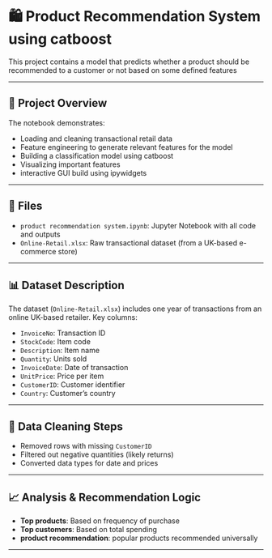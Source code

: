 # 🛍️ Product Recommendation System using catboost 

This project contains a model that predicts whether a product should be recommended to a customer or not based on some defined features

---

## 📘 Project Overview

The notebook demonstrates:

- Loading and cleaning transactional retail data
- Feature engineering to generate relevant features for the model
- Building a classification model using catboost
- Visualizing important features
- interactive GUI build using ipywidgets 



---

## 📁 Files

- `product recommendation system.ipynb`: Jupyter Notebook with all code and outputs
- `Online-Retail.xlsx`: Raw transactional dataset (from a UK-based e-commerce store)


---

## 📊 Dataset Description

The dataset (`Online-Retail.xlsx`) includes one year of transactions from an online UK-based retailer. Key columns:

- `InvoiceNo`: Transaction ID
- `StockCode`: Item code
- `Description`: Item name
- `Quantity`: Units sold
- `InvoiceDate`: Date of transaction
- `UnitPrice`: Price per item
- `CustomerID`: Customer identifier
- `Country`: Customer’s country

---

## 🧹 Data Cleaning Steps

- Removed rows with missing `CustomerID`
- Filtered out negative quantities (likely returns)
- Converted data types for date and prices

---

## 📈 Analysis & Recommendation Logic

- **Top products**: Based on frequency of purchase
- **Top customers**: Based on total spending
- **product recommendation**: popular products recommended universally



---


